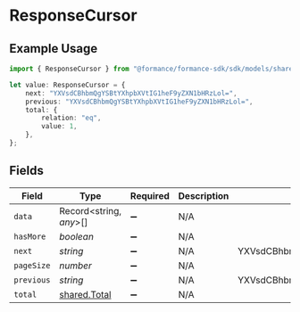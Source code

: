 # ResponseCursor

## Example Usage

```typescript
import { ResponseCursor } from "@formance/formance-sdk/sdk/models/shared";

let value: ResponseCursor = {
    next: "YXVsdCBhbmQgYSBtYXhpbXVtIG1heF9yZXN1bHRzLol=",
    previous: "YXVsdCBhbmQgYSBtYXhpbXVtIG1heF9yZXN1bHRzLol=",
    total: {
        relation: "eq",
        value: 1,
    },
};
```

## Fields

| Field                                               | Type                                                | Required                                            | Description                                         | Example                                             |
| --------------------------------------------------- | --------------------------------------------------- | --------------------------------------------------- | --------------------------------------------------- | --------------------------------------------------- |
| `data`                                              | Record<string, *any*>[]                             | :heavy_minus_sign:                                  | N/A                                                 |                                                     |
| `hasMore`                                           | *boolean*                                           | :heavy_minus_sign:                                  | N/A                                                 |                                                     |
| `next`                                              | *string*                                            | :heavy_minus_sign:                                  | N/A                                                 | YXVsdCBhbmQgYSBtYXhpbXVtIG1heF9yZXN1bHRzLol=        |
| `pageSize`                                          | *number*                                            | :heavy_minus_sign:                                  | N/A                                                 |                                                     |
| `previous`                                          | *string*                                            | :heavy_minus_sign:                                  | N/A                                                 | YXVsdCBhbmQgYSBtYXhpbXVtIG1heF9yZXN1bHRzLol=        |
| `total`                                             | [shared.Total](../../../sdk/models/shared/total.md) | :heavy_minus_sign:                                  | N/A                                                 |                                                     |